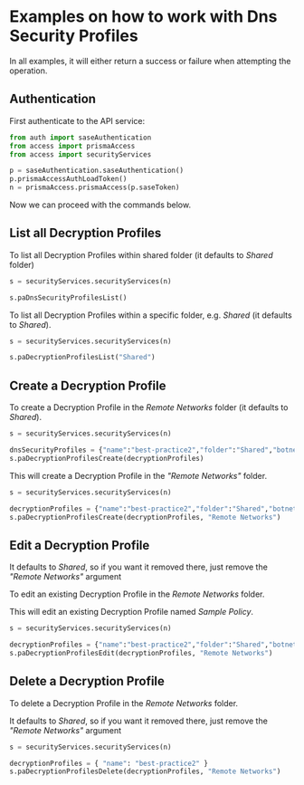 # Examples on how to work with Dns Security Profiles
In all examples, it will either return a success or failure when attempting the operation.

## Authentication
First authenticate to the API service:
```python
from auth import saseAuthentication
from access import prismaAccess
from access import securityServices

p = saseAuthentication.saseAuthentication()
p.prismaAccessAuthLoadToken()
n = prismaAccess.prismaAccess(p.saseToken)
```

Now we can proceed with the commands below.

## List all Decryption Profiles
To list all Decryption Profiles within shared folder (it defaults to _Shared_ folder)
```python
s = securityServices.securityServices(n)

s.paDnsSecurityProfilesList()
```


To list all Decryption Profiles within a specific folder, e.g. _Shared_ (it defaults to _Shared_).
```python
s = securityServices.securityServices(n)

s.paDecryptionProfilesList("Shared")
```


## Create a Decryption Profile
To create a Decryption Profile in the _Remote Networks_ folder (it defaults to _Shared_).

```python
s = securityServices.securityServices(n)

dnsSecurityProfiles = {"name":"best-practice2","folder":"Shared","botnet_domains":{"dns_security_categories":[{"name":"pan-dns-sec-grayware","log_level":"default","action":"sinkhole","packet_capture":"disable"},{"name":"pan-dns-sec-recent","log_level":"default","action":"sinkhole","packet_capture":"disable"},{"name":"pan-dns-sec-parked","log_level":"default","action":"sinkhole","packet_capture":"disable"},{"name":"pan-dns-sec-proxy","log_level":"default","action":"sinkhole","packet_capture":"disable"},{"name":"pan-dns-sec-cc","log_level":"default","action":"sinkhole","packet_capture":"single-packet"},{"name":"pan-dns-sec-ddns","log_level":"default","action":"sinkhole","packet_capture":"disable"},{"name":"pan-dns-sec-phishing","log_level":"default","action":"sinkhole","packet_capture":"disable"},{"name":"pan-dns-sec-malware","log_level":"default","action":"sinkhole","packet_capture":"disable"}],"lists":[{"name":"default-paloalto-dns","packet_capture":"disable","action":{"sinkhole":{}}}],"sinkhole":{"ipv4_address":"pan-sinkhole-default-ip","ipv6_address":"::1"}},"description":"Best practice dns security profile"}
s.paDecryptionProfilesCreate(decryptionProfiles)
```

This will create a Decryption Profile in the _"Remote Networks"_ folder.

```python
s = securityServices.securityServices(n)

decryptionProfiles = {"name":"best-practice2","folder":"Shared","botnet_domains":{"dns_security_categories":[{"name":"pan-dns-sec-grayware","log_level":"default","action":"sinkhole","packet_capture":"disable"},{"name":"pan-dns-sec-recent","log_level":"default","action":"sinkhole","packet_capture":"disable"},{"name":"pan-dns-sec-parked","log_level":"default","action":"sinkhole","packet_capture":"disable"},{"name":"pan-dns-sec-proxy","log_level":"default","action":"sinkhole","packet_capture":"disable"},{"name":"pan-dns-sec-cc","log_level":"default","action":"sinkhole","packet_capture":"single-packet"},{"name":"pan-dns-sec-ddns","log_level":"default","action":"sinkhole","packet_capture":"disable"},{"name":"pan-dns-sec-phishing","log_level":"default","action":"sinkhole","packet_capture":"disable"},{"name":"pan-dns-sec-malware","log_level":"default","action":"sinkhole","packet_capture":"disable"}],"lists":[{"name":"default-paloalto-dns","packet_capture":"disable","action":{"sinkhole":{}}}],"sinkhole":{"ipv4_address":"pan-sinkhole-default-ip","ipv6_address":"::1"}},"description":"Best practice dns security profile"}
s.paDecryptionProfilesCreate(decryptionProfiles, "Remote Networks")
```

## Edit a Decryption Profile
It defaults to _Shared_, so if you want it removed there, just remove the _"Remote Networks"_ argument

To edit an existing Decryption Profile in the _Remote Networks_ folder. 

This will edit an existing Decryption Profile named _Sample Policy_.

```python
s = securityServices.securityServices(n)

decryptionProfiles = {"name":"best-practice2","folder":"Shared","botnet_domains":{"dns_security_categories":[{"name":"pan-dns-sec-grayware","log_level":"default","action":"sinkhole","packet_capture":"disable"},{"name":"pan-dns-sec-recent","log_level":"default","action":"sinkhole","packet_capture":"disable"},{"name":"pan-dns-sec-parked","log_level":"default","action":"sinkhole","packet_capture":"disable"},{"name":"pan-dns-sec-proxy","log_level":"default","action":"sinkhole","packet_capture":"disable"},{"name":"pan-dns-sec-cc","log_level":"default","action":"sinkhole","packet_capture":"single-packet"},{"name":"pan-dns-sec-ddns","log_level":"default","action":"sinkhole","packet_capture":"disable"},{"name":"pan-dns-sec-phishing","log_level":"default","action":"sinkhole","packet_capture":"disable"},{"name":"pan-dns-sec-malware","log_level":"default","action":"sinkhole","packet_capture":"disable"}],"lists":[{"name":"default-paloalto-dns","packet_capture":"disable","action":{"sinkhole":{}}}],"sinkhole":{"ipv4_address":"pan-sinkhole-default-ip","ipv6_address":"::1"}},"description":"Best practice dns security profile"}
s.paDecryptionProfilesEdit(decryptionProfiles, "Remote Networks")
```

## Delete a Decryption Profile
To delete a Decryption Profile in the _Remote Networks_ folder. 

It defaults to _Shared_, so if you want it removed there, just remove the _"Remote Networks"_ argument

```python
s = securityServices.securityServices(n)

decryptionProfiles = { "name": "best-practice2" }
s.paDecryptionProfilesDelete(decryptionProfiles, "Remote Networks")
```